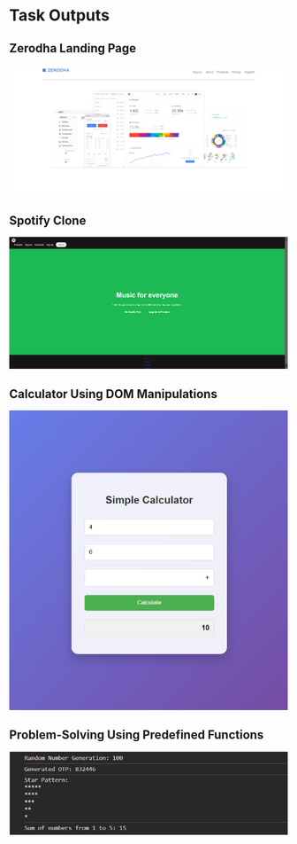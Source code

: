 # Task Outputs

## Zerodha Landing Page
![Zerodha Landing Page](https://github.com/yashutoxie/TM_Assessment/blob/main/1.%20Zerodha%20Landing%20Page/zerodha_LandPage_Output.png)

## Spotify Clone
![Spotify Clone](https://github.com/yashutoxie/TM_Assessment/blob/main/2.%20Spotify%20Clone/image.png)

## Calculator Using DOM Manipulations
![Calculator Using DOM Manipulations](https://github.com/yashutoxie/TM_Assessment/blob/main/3.%20Calculator%20Using%20DOM%20Manipulations/image.png)

## Problem-Solving Using Predefined Functions
![Problem-Solving Using Predefined Functions](https://github.com/yashutoxie/TM_Assessment/blob/main/4.%20Problem-Solving%20Using%20Predefined%20Functions/image.png)
